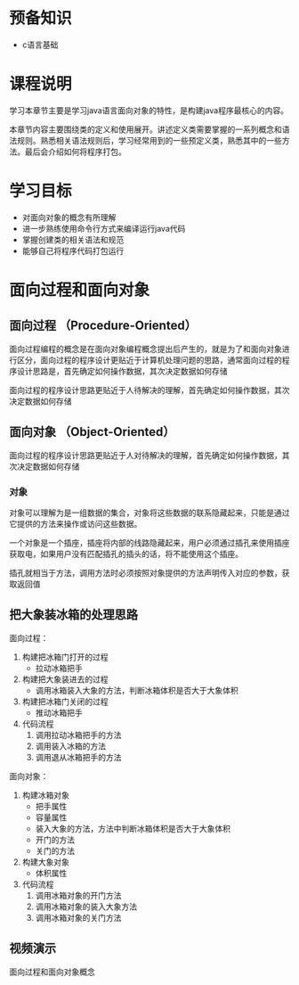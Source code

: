 # 预备知识

* c语言基础

# 课程说明

学习本章节主要是学习java语言面向对象的特性，是构建java程序最核心的内容。

本章节内容主要围绕类的定义和使用展开。讲述定义类需要掌握的一系列概念和语法规则。熟悉相关语法规则后，学习经常用到的一些预定义类，熟悉其中的一些方法。最后会介绍如何将程序打包。

# 学习目标

- 对面向对象的概念有所理解
- 进一步熟练使用命令行方式来编译运行java代码
- 掌握创建类的相关语法和规范
- 能够自己将程序代码打包运行

# 面向过程和面向对象

## 面向过程 （Procedure-Oriented）

面向过程编程的概念是在面向对象编程概念提出后产生的，就是为了和面向对象进行区分，面向过程的程序设计更贴近于计算机处理问题的思路，通常面向过程的程序设计思路是，首先确定如何操作数据，其次决定数据如何存储

面向过程的程序设计思路更贴近于人待解决的理解，首先确定如何操作数据，其次决定数据如何存储

## 面向对象 （Object-Oriented）

面向过程的程序设计思路更贴近于人对待解决的理解，首先确定如何操作数据，其次决定数据如何存储

### 对象

对象可以理解为是一组数据的集合，对象将这些数据的联系隐藏起来，只能是通过它提供的方法来操作或访问这些数据。

一个对象是一个插座，插座将内部的线路隐藏起来，用户必须通过插孔来使用插座获取电，如果用户没有匹配插孔的插头的话，将不能使用这个插座。

插孔就相当于方法，调用方法时必须按照对象提供的方法声明传入对应的参数，获取返回值

## 把大象装冰箱的处理思路

面向过程：

1. 构建把冰箱门打开的过程
   - 拉动冰箱把手
2. 构建把大象装进去的过程
   - 调用冰箱装入大象的方法，判断冰箱体积是否大于大象体积
3. 构建把冰箱门关闭的过程
   - 推动冰箱把手
4. 代码流程
   1. 调用拉动冰箱把手的方法
   2. 调用装入冰箱的方法
   3. 调用退从冰箱把手的方法

面向对象：

1. 构建冰箱对象
   - 把手属性
   - 容量属性
   - 装入大象的方法，方法中判断冰箱体积是否大于大象体积
   - 开门的方法
   - 关门的方法
2. 构建大象对象
   - 体积属性
3. 代码流程
   1. 调用冰箱对象的开门方法
   2. 调用冰箱对象的装入大象方法
   3. 调用冰箱对象的关门方法

## 视频演示

面向过程和面向对象概念